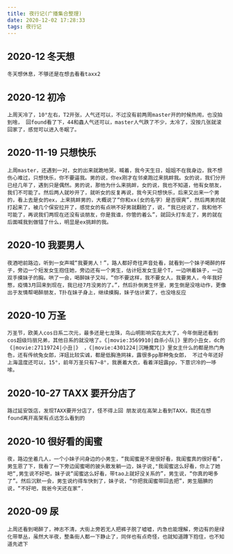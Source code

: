```yaml
---
title: 夜行记(广播集合整理)
date: 2020-12-02 17:28:33
tags: 夜行记
---
```


## 2020-12 冬天想

    冬天想休息，不够还是在想去看看taxx2

## 2020-12 初冷 ##

    上周天冷了，10°左右，T2开张，人气还可以，不过没有前两周master开的时候热闹，也没拍到啥， 回found看了下，44和蟲人气还可以，master人气跌了不少，太冷了，没按几张就滚回家了，感觉可以进入冬眠了。

## 2020-11-19 只想快乐 ##

    上周master，还遇到一对，女的出来就跪地哭，喊着，我今天生日，姐姐不在我身边，我不想伤心难过，只想快乐，你不要逼我。男的说，你ex刚才在邻桌跑过来挑衅我。女的说，我们分开已经几年了，遇到只是偶然。男的说，那他为什么来挑衅，女的说，我也不知道，他有女朋友，我们不可能了。然后两人就吵开了，就听女的反复再说，我今天只想快乐，后来又出来一个男的，看上去是女的ex，上来挑衅男的，大概说了“你和xx(女的名字）是否很爽”，然后两男的就打起来了，被几个保安拉开了，感觉女的有点哄不好男就翻脸了，说，“我已经说了，我和他不可能了，再说我们两现在还没有谈朋友，你是我谁，你管的着么”，就回头打车走了，男的就在后面喊我到做错了什么，明显是ex挑衅的我。

## 2020-10 我要男人 ##

    夜酒吧前路边，听到一女声喊“我要男人！”，路人都好奇往声音处看，就看到一个妹子喝醉的样子，旁边一个短发女生抱住她，旁边还有一个男生，估计短发女生是个T，一边哄着妹子，一边双手摸妹子的胸。哄了一会，喝醉妹子又叫，“你不要这样，我不要女人，我要男人，今年我好憋，疫情3月回来到现在，我已经7月没男的了。”，然后扑倒男生怀里，男生倒是没啥动作，更像出于友情帮喝醉朋友，T扑在妹子身上，继续摸胸，妹子估计累了，也没啥反应

 ## 2020-10 万圣 ##

    万圣节，欧美人cos日系二次元，最多还是七龙珠，鸟山明影响实在太大了，今年倒是还看到cos超级玛丽兄弟，其他日系的就没啥了。《|movie:3569910|自杀小队|》里的小丑女，dc的《|movie:27119724|小丑|》 ，《|movie:4301224|沉睡魔咒|》里女主什么的都是热门角色，还有传统兔女郎，洋妞比较实诚，都是低胸渔网袜，露很多pp那种兔女郎， 不过今年还好上海温度还可以，15°，前年万圣只有7~8°，我裹着大衣，看着洋妞露pp，下意识冷的一哆嗦。   

## 2020-10-27 TAXX 要开分店了 ##

    路过延安饭店，发现TAXX要开分店了，怪不得上回 朋友说在高架上看到TAXX，我还在想found离开高架有点远怎么看到的

## 2020-10 很好看的闺蜜 ##

    夜，路边坐着几人，一个小妹子问身边的小男生，“我闺蜜是不是很好看，我闺蜜真的很好看”，男生恩了下，我看了一下旁边闺蜜喝的披头散发躺一边，妹子说,"我闺蜜这么好看，你上了她吧“,男生说不好吧，妹子说“闺蜜这么好看，带tao上就好没关系的”，男生说，“你真的喝多了”。然后沉默一会，男生说约得车快到了，妹子说，“你把我闺蜜带回去把”，男生腼腆的说，“不好吧，我爸今天还在家“. 

## 2020-09 尿 ##

    上周还看到喝醉了，神志不清，大街上旁若无人把裤子脱了嘘嘘，内急也能理解，旁边有的是绿化带草丛，虽然大半夜，整条街人都一下静止了，同伴也有点奇怪，也就知道蹲下抱住，也不知道先遮下
